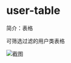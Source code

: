 # user-table

简介：表格

可筛选过滤的用户类表格

![截图](https://unpkg.com/@icedesign/user-table-block/screenshot.png)
